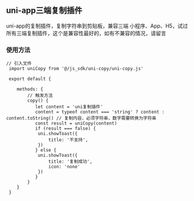 ## uni-app三端复制插件
uni-app的复制插件，复制字符串到剪贴板，兼容三端 小程序、App、H5，试过所有三端复制插件，这个是兼容性最好的，如有不兼容的情况，请留言


### 使用方法
```
// 引入文件
 import uniCopy from '@/js_sdk/uni-copy/uni-copy.js'
 
 export default {
 
 	methods: {
		// 触发方法
		copy() {
		   let content = 'uni复制插件'
		   content = typeof content === 'string' ? content : content.toString() // 复制内容，必须字符串，数字需要转换为字符串
		   const result = uniCopy(content)
		   if (result === false) {
			uni.showToast({
				title: '不支持',
			})
		   } else {
			uni.showToast({
				title: '复制成功',
				icon: 'none'
			})
		   }
		}
 	}
 }
 ```